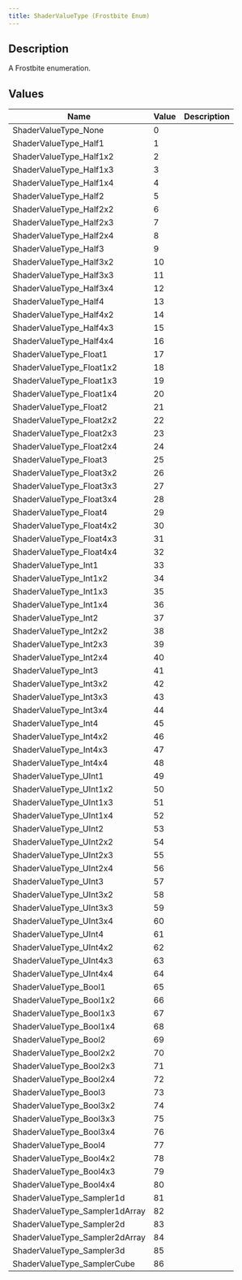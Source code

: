 ```yaml
---
title: ShaderValueType (Frostbite Enum)
---
```

## Description

A Frostbite enumeration.

## Values

| Name                            | Value | Description |
| ------------------------------- | ----- | ----------- |
| ShaderValueType\_None           | 0     |             |
| ShaderValueType\_Half1          | 1     |             |
| ShaderValueType\_Half1x2        | 2     |             |
| ShaderValueType\_Half1x3        | 3     |             |
| ShaderValueType\_Half1x4        | 4     |             |
| ShaderValueType\_Half2          | 5     |             |
| ShaderValueType\_Half2x2        | 6     |             |
| ShaderValueType\_Half2x3        | 7     |             |
| ShaderValueType\_Half2x4        | 8     |             |
| ShaderValueType\_Half3          | 9     |             |
| ShaderValueType\_Half3x2        | 10    |             |
| ShaderValueType\_Half3x3        | 11    |             |
| ShaderValueType\_Half3x4        | 12    |             |
| ShaderValueType\_Half4          | 13    |             |
| ShaderValueType\_Half4x2        | 14    |             |
| ShaderValueType\_Half4x3        | 15    |             |
| ShaderValueType\_Half4x4        | 16    |             |
| ShaderValueType\_Float1         | 17    |             |
| ShaderValueType\_Float1x2       | 18    |             |
| ShaderValueType\_Float1x3       | 19    |             |
| ShaderValueType\_Float1x4       | 20    |             |
| ShaderValueType\_Float2         | 21    |             |
| ShaderValueType\_Float2x2       | 22    |             |
| ShaderValueType\_Float2x3       | 23    |             |
| ShaderValueType\_Float2x4       | 24    |             |
| ShaderValueType\_Float3         | 25    |             |
| ShaderValueType\_Float3x2       | 26    |             |
| ShaderValueType\_Float3x3       | 27    |             |
| ShaderValueType\_Float3x4       | 28    |             |
| ShaderValueType\_Float4         | 29    |             |
| ShaderValueType\_Float4x2       | 30    |             |
| ShaderValueType\_Float4x3       | 31    |             |
| ShaderValueType\_Float4x4       | 32    |             |
| ShaderValueType\_Int1           | 33    |             |
| ShaderValueType\_Int1x2         | 34    |             |
| ShaderValueType\_Int1x3         | 35    |             |
| ShaderValueType\_Int1x4         | 36    |             |
| ShaderValueType\_Int2           | 37    |             |
| ShaderValueType\_Int2x2         | 38    |             |
| ShaderValueType\_Int2x3         | 39    |             |
| ShaderValueType\_Int2x4         | 40    |             |
| ShaderValueType\_Int3           | 41    |             |
| ShaderValueType\_Int3x2         | 42    |             |
| ShaderValueType\_Int3x3         | 43    |             |
| ShaderValueType\_Int3x4         | 44    |             |
| ShaderValueType\_Int4           | 45    |             |
| ShaderValueType\_Int4x2         | 46    |             |
| ShaderValueType\_Int4x3         | 47    |             |
| ShaderValueType\_Int4x4         | 48    |             |
| ShaderValueType\_UInt1          | 49    |             |
| ShaderValueType\_UInt1x2        | 50    |             |
| ShaderValueType\_UInt1x3        | 51    |             |
| ShaderValueType\_UInt1x4        | 52    |             |
| ShaderValueType\_UInt2          | 53    |             |
| ShaderValueType\_UInt2x2        | 54    |             |
| ShaderValueType\_UInt2x3        | 55    |             |
| ShaderValueType\_UInt2x4        | 56    |             |
| ShaderValueType\_UInt3          | 57    |             |
| ShaderValueType\_UInt3x2        | 58    |             |
| ShaderValueType\_UInt3x3        | 59    |             |
| ShaderValueType\_UInt3x4        | 60    |             |
| ShaderValueType\_UInt4          | 61    |             |
| ShaderValueType\_UInt4x2        | 62    |             |
| ShaderValueType\_UInt4x3        | 63    |             |
| ShaderValueType\_UInt4x4        | 64    |             |
| ShaderValueType\_Bool1          | 65    |             |
| ShaderValueType\_Bool1x2        | 66    |             |
| ShaderValueType\_Bool1x3        | 67    |             |
| ShaderValueType\_Bool1x4        | 68    |             |
| ShaderValueType\_Bool2          | 69    |             |
| ShaderValueType\_Bool2x2        | 70    |             |
| ShaderValueType\_Bool2x3        | 71    |             |
| ShaderValueType\_Bool2x4        | 72    |             |
| ShaderValueType\_Bool3          | 73    |             |
| ShaderValueType\_Bool3x2        | 74    |             |
| ShaderValueType\_Bool3x3        | 75    |             |
| ShaderValueType\_Bool3x4        | 76    |             |
| ShaderValueType\_Bool4          | 77    |             |
| ShaderValueType\_Bool4x2        | 78    |             |
| ShaderValueType\_Bool4x3        | 79    |             |
| ShaderValueType\_Bool4x4        | 80    |             |
| ShaderValueType\_Sampler1d      | 81    |             |
| ShaderValueType\_Sampler1dArray | 82    |             |
| ShaderValueType\_Sampler2d      | 83    |             |
| ShaderValueType\_Sampler2dArray | 84    |             |
| ShaderValueType\_Sampler3d      | 85    |             |
| ShaderValueType\_SamplerCube    | 86    |             |

